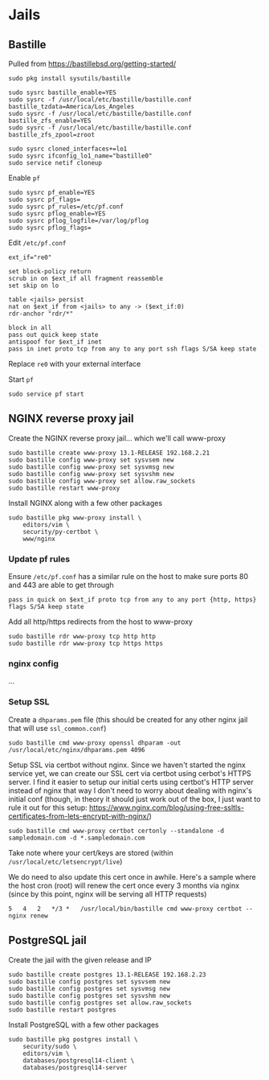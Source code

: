 # Jails

## Bastille
Pulled from https://bastillebsd.org/getting-started/

```
sudo pkg install sysutils/bastille

sudo sysrc bastille_enable=YES
sudo sysrc -f /usr/local/etc/bastille/bastille.conf bastille_tzdata=America/Los_Angeles
sudo sysrc -f /usr/local/etc/bastille/bastille.conf bastille_zfs_enable=YES
sudo sysrc -f /usr/local/etc/bastille/bastille.conf bastille_zfs_zpool=zroot

sudo sysrc cloned_interfaces+=lo1
sudo sysrc ifconfig_lo1_name="bastille0"
sudo service netif cloneup
```

Enable `pf`
```
sudo sysrc pf_enable=YES
sudo sysrc pf_flags=
sudo sysrc pf_rules=/etc/pf.conf
sudo sysrc pflog_enable=YES
sudo sysrc pflog_logfile=/var/log/pflog
sudo sysrc pflog_flags=
```

Edit `/etc/pf.conf`
```
ext_if="re0"

set block-policy return
scrub in on $ext_if all fragment reassemble
set skip on lo

table <jails> persist
nat on $ext_if from <jails> to any -> ($ext_if:0)
rdr-anchor "rdr/*"

block in all
pass out quick keep state
antispoof for $ext_if inet
pass in inet proto tcp from any to any port ssh flags S/SA keep state
```

Replace `re0` with your external interface

Start `pf`

```
sudo service pf start
```

## NGINX reverse proxy jail
Create the NGINX reverse proxy jail... which we'll call www-proxy
```
sudo bastille create www-proxy 13.1-RELEASE 192.168.2.21
sudo bastille config www-proxy set sysvsem new
sudo bastille config www-proxy set sysvmsg new
sudo bastille config www-proxy set sysvshm new
sudo bastille config www-proxy set allow.raw_sockets
sudo bastille restart www-proxy
```

Install NGINX along with a few other packages

```
sudo bastille pkg www-proxy install \
    editors/vim \
    security/py-certbot \
    www/nginx
```
### Update pf rules
Ensure `/etc/pf.conf` has a similar rule on the host to make sure ports 80 and 443 are able to get through

```
pass in quick on $ext_if proto tcp from any to any port {http, https} flags S/SA keep state
```

Add all http/https redirects from the host to www-proxy
```
sudo bastille rdr www-proxy tcp http http
sudo bastille rdr www-proxy tcp https https
```
### nginx config
...
### Setup SSL 

Create a `dhparams.pem` file (this should be created for any other nginx jail that will use `ssl_common.conf`)
```
sudo bastille cmd www-proxy openssl dhparam -out /usr/local/etc/nginx/dhparams.pem 4096
```

Setup SSL via certbot without nginx. Since we haven't started the nginx service yet, we can create our SSL cert via certbot using cerbot's HTTPS server. I find it easier to setup our initial certs using certbot's HTTP server instead of nginx that way I don't need to worry about dealing with nginx's initial conf (though, in theory it should just work out of the box, I just want to rule it out for this setup: https://www.nginx.com/blog/using-free-ssltls-certificates-from-lets-encrypt-with-nginx/)

```
sudo bastille cmd www-proxy certbot certonly --standalone -d sampledomain.com -d *.sampledomain.com
```

Take note where your cert/keys are stored (within `/usr/local/etc/letsencrypt/live`)

We do need to also update this cert once in awhile. Here's a sample where the host cron (root) will renew the cert once every 3 months via nginx (since by this point, nginx will be serving all HTTP requests)

```
5   4   2   */3 *   /usr/local/bin/bastille cmd www-proxy certbot --nginx renew
```


## PostgreSQL jail
Create the jail with the given release and IP

```
sudo bastille create postgres 13.1-RELEASE 192.168.2.23
sudo bastille config postgres set sysvsem new
sudo bastille config postgres set sysvmsg new
sudo bastille config postgres set sysvshm new
sudo bastille config postgres set allow.raw_sockets
sudo bastille restart postgres
```

Install PostgreSQL with a few other packages

```
sudo bastille pkg postgres install \
    security/sudo \
    editors/vim \
    databases/postgresql14-client \
    databases/postgresql14-server
```